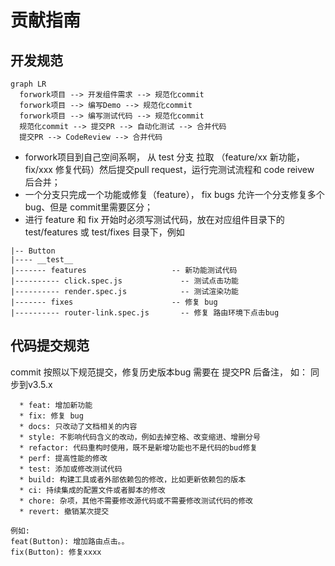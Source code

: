 # 贡献指南

## 开发规范

```mermaid
graph LR
  forwork项目 --> 开发组件需求 --> 规范化commit
  forwork项目 --> 编写Demo --> 规范化commit
  forwork项目 --> 编写测试代码 --> 规范化commit
  规范化commit --> 提交PR --> 自动化测试 --> 合并代码
  提交PR --> CodeReview --> 合并代码
```

* forwork项目到自己空间系啊， 从 test 分支 拉取 （feature/xx 新功能， fix/xxx 修复代码）然后提交pull request，运行完测试流程和 code reivew 后合并；
* 一个分支只完成一个功能或修复（feature）， fix bugs 允许一个分支修复多个bug、但是 commit里需要区分；
* 进行 feature 和 fix 开始时必须写测试代码，放在对应组件目录下的 test/features  或 test/fixes 目录下，例如

```
|-- Button
|---- __test__
|------- features                   -- 新功能测试代码
|---------- click.spec.js             -- 测试点击功能
|---------- render.spec.js            -- 测试渲染功能
|------- fixes                      -- 修复 bug
|---------- router-link.spec.js       -- 修复 路由环境下点击bug
```

## 代码提交规范

commit 按照以下规范提交，修复历史版本bug 需要在 提交PR 后备注， 如： 同步到v3.5.x

```
  * feat: 增加新功能
  * fix: 修复 bug
  * docs: 只改动了文档相关的内容
  * style: 不影响代码含义的改动，例如去掉空格、改变缩进、增删分号
  * refactor: 代码重构时使用，既不是新增功能也不是代码的bud修复
  * perf: 提高性能的修改
  * test: 添加或修改测试代码
  * build: 构建工具或者外部依赖包的修改，比如更新依赖包的版本
  * ci: 持续集成的配置文件或者脚本的修改
  * chore: 杂项，其他不需要修改源代码或不需要修改测试代码的修改
  * revert: 撤销某次提交

例如:
feat(Button): 增加路由点击。。
fix(Button): 修复xxxx
```
